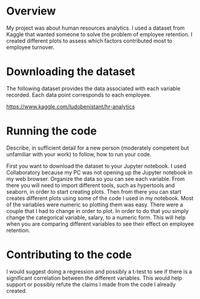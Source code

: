 # Overview

My project was about human resources analytics. I used a dataset from Kaggle that wanted someone to solve the problem of employee retention. I created different plots to assess which factors contributed most to employee turnover.

# Downloading the dataset

The following dataset provides the data associated with each variable recorded. Each data point corresponds to each employee.

https://www.kaggle.com/ludobenistant/hr-analytics

# Running the code

Describe, in sufficient detail for a new person (moderately competent but unfamiliar with your work) to follow, how to run your code.

First you want to download the dataset to your Jupyter notebook. I used Collaboratory because my PC was not opening up the Jupyter notebook in my web browser. Organize the data so you can see each variable. From there you will need to import different tools, such as hypertools and seaborn, in order to start creating plots. Then from there you can start creates different plots using some of the code I used in my notebook. Most of the variables were numeric so plotting them was easy. There were a couple that I had to change in order to plot. In order to do that you simply change the categorical variable, salary, to a numeric form. This will help when you are comparing different variables to see their effect on employee retention.

# Contributing to the code

I would suggest doing a regression and possibly a t-test to see if there is a significant correlation between the different variables. This would help support or possibly refute the claims I made from the code I already created.
